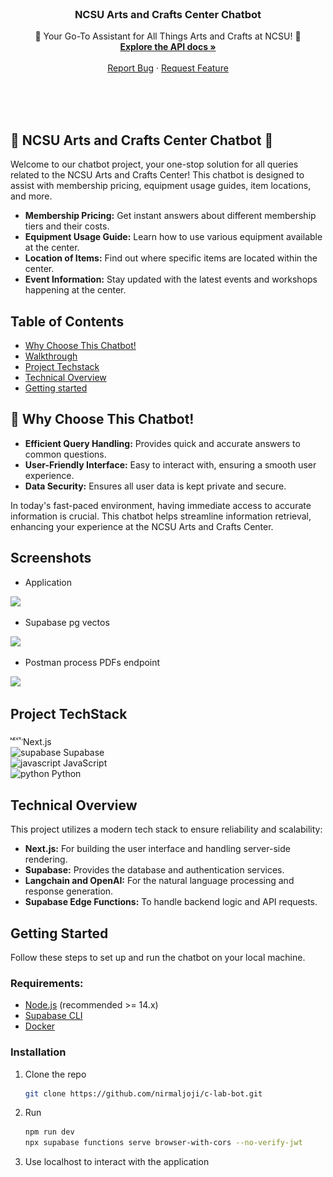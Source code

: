 <br />

<div align="center">
  <a href="https://github.com/nirmaljoji/c-lab-bot">
  </a>
  <h3 align="center">NCSU Arts and Crafts Center Chatbot</h3>
  <p align="center">
    🎨 Your Go-To Assistant for All Things Arts and Crafts at NCSU! 🎨
    <br />
    <a href="https://github.com/nirmaljoji/c-lab-bot"><strong>Explore the API docs »</strong></a>
    <br />
    <br />
    <a href="https://github.com/nirmaljoji/c-lab-bot">Report Bug</a>
    ·
    <a href="https://github.com/nirmaljoji/c-lab-bot/issues/new">Request Feature</a>
  </p>
</div>
<br>
<br>
<br>



## **🎨 NCSU Arts and Crafts Center Chatbot 🎨**
 
Welcome to our chatbot project, your one-stop solution for all queries related to the NCSU Arts and Crafts Center! This chatbot is designed to assist with membership pricing, equipment usage guides, item locations, and more.

- **Membership Pricing:** Get instant answers about different membership tiers and their costs.
- **Equipment Usage Guide:** Learn how to use various equipment available at the center.
- **Location of Items:** Find out where specific items are located within the center.
- **Event Information:** Stay updated with the latest events and workshops happening at the center.

## Table of Contents  

- [Why Choose This Chatbot!](#why-choose-this-chatbot)
- [Walkthrough](#walkthrough)
- [Project Techstack](#project-techstack)
- [Technical Overview](#technical-overview)
- [Getting started](#getting-started)

## **🧵 Why Choose This Chatbot!**

- **Efficient Query Handling:** Provides quick and accurate answers to common questions.
- **User-Friendly Interface:** Easy to interact with, ensuring a smooth user experience.
- **Data Security:** Ensures all user data is kept private and secure.

In today's fast-paced environment, having immediate access to accurate information is crucial. This chatbot helps streamline information retrieval, enhancing your experience at the NCSU Arts and Crafts Center.

## Screenshots

- Application
<img width='600' src="https://github.com/nirmaljoji/c-lab-bot/assets/40449660/3a160e61-adc4-418c-ab70-7ff235a8c789">

- Supabase pg vectos
<img width='600' src="https://github.com/nirmaljoji/c-lab-bot/assets/40449660/45963692-4072-41b4-8837-f73b8762274e">

- Postman process PDFs endpoint
<img width='600' src="https://github.com/nirmaljoji/c-lab-bot/assets/40449660/7df9921c-5c9b-42ca-b760-eb131c2d2a9d">


## Project TechStack

<img src="https://raw.githubusercontent.com/devicons/devicon/master/icons/nextjs/nextjs-original-wordmark.svg" alt="nextjs" width="20" height="20">Next.js</br>
<img src="https://cdn.jsdelivr.net/gh/supabase/supabase@main/web/static/supabase-logo-dark.png" alt="supabase" width="20" height="20"/> Supabase </br>
<img src="https://upload.wikimedia.org/wikipedia/commons/6/6a/JavaScript-logo.png" alt="javascript" width="20" height="20"/> JavaScript </br>
<img src="https://upload.wikimedia.org/wikipedia/commons/c/c3/Python-logo-notext.svg" alt="python" width="20" height="20"/> Python </br>

## Technical Overview

This project utilizes a modern tech stack to ensure reliability and scalability:

- **Next.js:** For building the user interface and handling server-side rendering.
- **Supabase:** Provides the database and authentication services.
- **Langchain and OpenAI:** For the natural language processing and response generation.
- **Supabase Edge Functions:** To handle backend logic and API requests.

## Getting Started

Follow these steps to set up and run the chatbot on your local machine.

### Requirements:
* [Node.js](https://nodejs.org/en/) (recommended >= 14.x)
* [Supabase CLI](https://supabase.io/docs/guides/cli)
* [Docker](https://www.docker.com/)

### Installation

1. Clone the repo
   ```sh
   git clone https://github.com/nirmaljoji/c-lab-bot.git
   ```
2. Run
   ```sh
   npm run dev
   npx supabase functions serve browser-with-cors --no-verify-jwt
   ```
3. Use localhost to interact with the application
